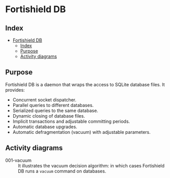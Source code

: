 <!---
Copyright (C) 2015, Fortishield Inc.
Created by Fortishield, Inc. <info@fortishield.github.io>.
This program is free software; you can redistribute it and/or modify it under the terms of GPLv2
-->

# Fortishield DB
## Index
- [Fortishield DB](#fortishield-db)
  - [Index](#index)
  - [Purpose](#purpose)
  - [Activity diagrams](#activity-diagrams)


## Purpose
Fortishield DB is a daemon that wraps the access to SQLite database files. It provides:
- Concurrent socket dispatcher.
- Parallel queries to different databases.
- Serialized queries to the same database.
- Dynamic closing of database files.
- Implicit transactions and adjustable committing periods.
- Automatic database upgrades.
- Automatic defragmentation (vacuum) with adjustable parameters.


## Activity diagrams
<dl>
  <dt>001-vacuum</dt><dd>It illustrates the vacuum decision algorithm: in which cases Fortishield DB runs a <code>vacuum</code> command on databases.</dd>
</dl>
